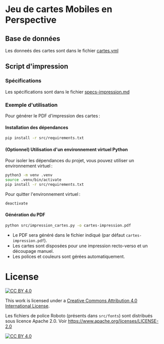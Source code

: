 # Jeu de cartes Mobiles en Perspective

## Base de données

Les donneés des cartes sont dans le fichier [cartes.yml](cartes.yml)

## Script d'impression

### Spécifications

Les spécifications sont dans le fichier [specs-impression.md](specs-impression.md)

### Exemple d'utilisation

Pour générer le PDF d'impression des cartes :

#### Installation des dépendances

```sh
pip install -r src/requirements.txt
```

#### (Optionnel) Utilisation d'un environnement virtuel Python

Pour isoler les dépendances du projet, vous pouvez utiliser un environnement virtuel :

```sh
python3 -m venv .venv
source .venv/bin/activate
pip install -r src/requirements.txt
```

Pour quitter l'environnement virtuel :

```sh
deactivate
```

#### Génération du PDF

```sh
python src/impression_cartes.py -o cartes-impression.pdf
```

- Le PDF sera généré dans le fichier indiqué (par défaut `cartes-impression.pdf`).
- Les cartes sont disposées pour une impression recto-verso et un découpage manuel.
- Les polices et couleurs sont gérées automatiquement.

# License

[![CC BY 4.0][cc-by-shield]][cc-by]

This work is licensed under a
[Creative Commons Attribution 4.0 International License][cc-by].

Les fichiers de police Roboto (présents dans `src/fonts`) sont distribués sous licence Apache 2.0.
Voir https://www.apache.org/licenses/LICENSE-2.0

[![CC BY 4.0][cc-by-image]][cc-by]

[cc-by]: http://creativecommons.org/licenses/by/4.0/
[cc-by-image]: https://i.creativecommons.org/l/by/4.0/88x31.png
[cc-by-shield]: https://img.shields.io/badge/License-CC%20BY%204.0-lightgrey.svg
